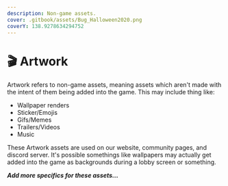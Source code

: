 ```yaml
---
description: Non-game assets.
cover: .gitbook/assets/Bug_Halloween2020.png
coverY: 138.9278634294752
---
```


# 🎬 Artwork

Artwork refers to non-game assets, meaning assets which aren't made with the intent of them being added into the game. This may include thing like:

* Wallpaper renders
* Sticker/Emojis
* Gifs/Memes
* Trailers/Videos
* Music

These Artwork assets are used on our website, community pages, and discord server. It's possible somethings like wallpapers may actually get added into the game as backgrounds during a lobby screen or something.

_**Add more specifics for these assets...**_
